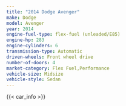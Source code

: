 ```yaml
---
title: "2014 Dodge Avenger"
make: Dodge
model: Avenger
year: 2014
engine-fuel-type: flex-fuel (unleaded/E85)
engine-hp: 283
engine-cylinders: 6
transmission-type: Automatic
driven-wheels: Front wheel drive
number-of-doors: 4
market-category: Flex Fuel,Performance
vehicle-size: Midsize
vehicle-style: Sedan
---
```


{{< car_info >}}
